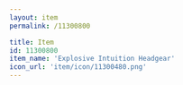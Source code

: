 ```yaml
---
layout: item
permalink: /11300800

title: Item
id: 11300800
item_name: 'Explosive Intuition Headgear'
icon_url: 'item/icon/11300480.png'
---
```

